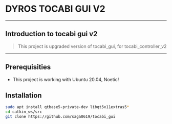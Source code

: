 # DYROS TOCABI GUI V2
----------------------------------------
## Introduction to tocabi gui v2

> This project is upgraded version of tocabi_gui, for tocabi_controller_v2

-----------------------------------------

## Prerequisities
  * This project is working with Ubuntu 20.04, Noetic!

## Installation
```sh
sudo apt install qtbase5-private-dev libqt5x11extras5*
cd catkin_ws/src
git clone https://github.com/saga0619/tocabi_gui
```


